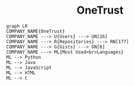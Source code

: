 <h1 align="center">OneTrust</h1>

```mermaid
graph LR
COMPANY_NAME{OneTrust}
COMPANY_NAME ---> U{Users} ---> UN[26]
COMPANY_NAME ---> R{Repositories} ---> RN[177]
COMPANY_NAME ---> G{Gists} ---> GN[0]
COMPANY_NAME ---> ML{Most Used<br>Languages}
ML --> Python
ML --> Java
ML --> JavaScript
ML --> HTML
ML --> C
```
